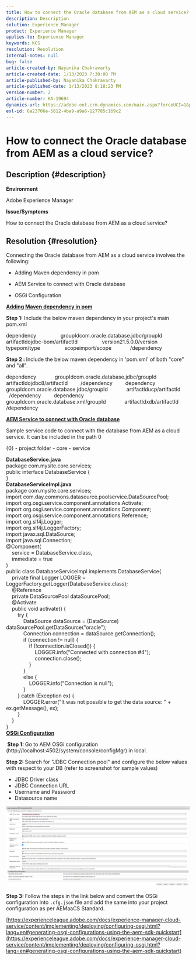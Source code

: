 ```yaml
---
title: How to connect the Oracle database from AEM as a cloud service?
description: Description
solution: Experience Manager
product: Experience Manager
applies-to: Experience Manager
keywords: KCS
resolution: Resolution
internal-notes: null
bug: false
article-created-by: Nayanika Chakravarty
article-created-date: 1/13/2023 7:30:00 PM
article-published-by: Nayanika Chakravarty
article-published-date: 1/13/2023 8:18:23 PM
version-number: 2
article-number: KA-19694
dynamics-url: https://adobe-ent.crm.dynamics.com/main.aspx?forceUCI=1&pagetype=entityrecord&etn=knowledgearticle&id=0287e5a8-7893-ed11-aad1-6045bd006c82
exl-id: 6a23706e-5812-4ba9-a9a6-127785c169c2
---
```

# How to connect the Oracle database from AEM as a cloud service?

## Description {#description}


<b>Environment</b>

Adobe Experience Manager

<b>Issue/Symptoms</b>

How to connect the Oracle database from AEM as a cloud service?


## Resolution {#resolution}


Connecting the Oracle database from AEM as a cloud service involves the following:

- Adding Maven dependency in pom

- AEM Service to connect with Oracle database

- OSGi Configuration

<u><b>Adding Maven dependency in pom</b></u>

<b>Step 1:</b> Include the below maven dependency in your project's main pom.xml

dependency
                groupIdcom.oracle.database.jdbc/groupId
                artifactIdojdbc-bom/artifactId
                version21.5.0.0/version
                typepom/type
                scopeimport/scope
            /dependency

<b>Step 2 : </b>Include the below maven dependency in 'pom.xml' of both "core" and "all".

dependency
            groupIdcom.oracle.database.jdbc/groupId
            artifactIdojdbc8/artifactId
        /dependency
        dependency
            groupIdcom.oracle.database.jdbc/groupId
            artifactIducp/artifactId
        /dependency
        dependency
            groupIdcom.oracle.database.xml/groupId
            artifactIdxdb/artifactId
        /dependency

<u><b>AEM Service to connect with Oracle database</b></u>

Sample service code to connect with the database from AEM as a cloud service. It can be included in the path 0

{0} - project folder - core - service

<b>DatabaseService.java</b>
<br>package com.mysite.core.services; <br>public interface DatabaseService {<br>}<br>
<b>DatabaseServiceImpl.java</b>
<br>package com.mysite.core.services; <br>import com.day.commons.datasource.poolservice.DataSourcePool;<br>import org.osgi.service.component.annotations.Activate;<br>import org.osgi.service.component.annotations.Component;<br>import org.osgi.service.component.annotations.Reference;<br>import org.slf4j.Logger;<br>import org.slf4j.LoggerFactory; <br>import javax.sql.DataSource;<br>import java.sql.Connection; <br>@Component(<br>    service = DatabaseService.class,<br>    immediate = true<br>)<br>public class DatabaseServiceImpl implements DatabaseService{ <br>    private final Logger LOGGER = LoggerFactory.getLogger(DatabaseService.class); <br>    @Reference<br>    private DataSourcePool dataSourcePool; <br>    @Activate<br>    public void activate() { <br>        try {<br>            DataSource dataSource = (DataSource) dataSourcePool.getDataSource("oracle");<br>            Connection connection = dataSource.getConnection(); <br>            if (connection != null) {<br>                if (!connection.isClosed()) {<br>                    LOGGER.info("Connected with connection #4");<br>                    connection.close();<br>                }<br>            }<br>            else {<br>                LOGGER.info("Connection is null");<br>            }<br>        } catch (Exception ex) {<br>            LOGGER.error("It was not possible to get the data source: " + ex.getMessage(), ex);<br>        }<br>    }<br>}<br>
<u><b>OSGi Configuration</b></u>

<b> Step 1: </b>Go to AEM OSGi configuration (http://localhost:4502/system/console/configMgr) in local.

<b>Step 2: </b>Search for "JDBC Connection pool" and configure the below values with respect to your DB (refer to screenshot for sample values)

- JDBC Driver class
- JDBC Connection URL
- Username and Password
- Datasource name


![](assets/265e1a49-24dc-ec11-a7b6-0022480b073d.png)

<b>Step 3: </b>Follow the steps in the link below and convert the OSGi configuration into `.cfg.json` file and add the same into your project configuration as per AEMaaCS Standard.

[https://experienceleague.adobe.com/docs/experience-manager-cloud-service/content/implementing/deploying/configuring-osgi.html?lang=en#generating-osgi-configurations-using-the-aem-sdk-quickstart](https://experienceleague.adobe.com/docs/experience-manager-cloud-service/content/implementing/deploying/configuring-osgi.html?lang=en#generating-osgi-configurations-using-the-aem-sdk-quickstart)
